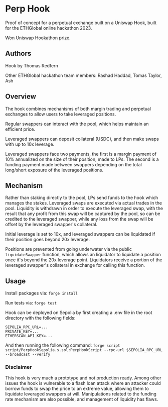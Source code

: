 # Perp Hook

Proof of concept for a perpetual exchange built on a Uniswap Hook, built for the ETHGlobal online hackathon 2023.

Won Uniswap Hookathon prize.

## Authors

Hook by Thomas Redfern

Other ETHGlobal hackathon team members: Rashad Haddad, Tomas Taylor, Ash

## Overview

The hook combines mechanisms of both margin trading and perpetual exchanges to allow users to take leveraged positions.

Regular swappers can interact with the pool, which helps maintain an efficient price.

Leveraged swappers can deposit collateral (USDC), and then make swaps with up to 10x leverage.

Leveraged swappers face two payments, the first is a margin payment of 10% annualized on the size of their position, made to LPs.  The second is a funding payment made between swappers depending on the total long/short exposure of the leveraged positions.

## Mechanism

Rather than staking directly to the pool, LPs send funds to the hook which manages the stakes.  Leveraged swaps are executed via actual trades in the pool.  Liquidity is withdrawn in order to execute the leveraged swap, with the result that any profit from this swap will be captured by the pool, so can be credited to the leveraged swapper, while any loss from the swap will be offset by the leveraged swapper's collateral.

Initial leverage is set to 10x, and leveraged swappers can be liquidated if their position goes beyond 20x leverage.

Positions are prevented from going underwater via the public `liquidateSwapper` function, which allows an liquidator to liquidate a position once it's beyond the 20x leverage point.  Liquidators receive a portion of the leveraged swapper's collateral in exchange for calling this function.


## Usage
Install packages via:
`forge install`

Run tests via:
`forge test`

Hook can be deployed on Sepolia by first creating a .env file in the root directory with the following fields:
```
SEPOLIA_RPC_URL=...
PRIVATE_KEY=...
ETHERSCAN_API_KEY=...
```

And then running the following command: 
`forge script script/PerpHookSepolia.s.sol:PerpHookScript --rpc-url $SEPOLIA_RPC_URL --broadcast --verify`


### Disclaimer

This hook is very much a prototype and not production ready.  Among other issues the hook is vulnerable to a flash loan attack where an attacker could borrow funds to swap the price to an extreme value, allowing them to liquidate leveraged swappers at will.  Manipulations related to the funding rate mechanism are also possible, and management of liquidity has flaws.
